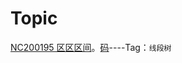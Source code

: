 <!--
 * @Autor: violet apricity (zpx)
 * @Date: 2021-09-12 14:55:37
 * @LastEditors: violet apricity (zpx)
 * @LastEditTime: 2021-09-12 15:03:08
 * @FilePath: \violet-ACM\zpx刷题记录\topic.md
 * @Description: Violet && Apricity:/ The warmth of the sun in the winter /
-->
# Topic

[NC200195 区区区间](https://ac.nowcoder.com/acm/problem/200195)。[码](https://ac.nowcoder.com/acm/contest/view-submission?submissionId=48743867&returnHomeType=1&uid=105419968)----Tag：`线段树`
